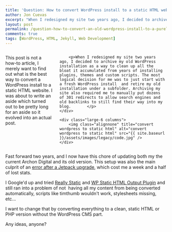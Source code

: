 ```yaml
---
title: 'Question: How to convert WordPress install to a static HTML website'
author: Jon Cuevas
excerpt: "When I redesigned my site two years ago, I decided to archive my old WordPress installation as a way to clean up all the bloat it accumulated from years of installing plugins, themes and custom scripts. The most logical decision for me was to just start with a fresh WordPress install  and retire my old installation under a subfolder. Archiving my site also required me to manually put dozens of 301 redirects to allow search engines and old backlinks to still find their way into my blog."
layout: post
permalink: /question-how-to-convert-an-old-wordpress-install-to-a-purely-static-html-website-1737/
comments: true
tags: [WordPress, HTML, Jekyll, Web Development]
---
```


<div class="row">
	<div class="large-6 columns">
		<p class="lead">This post is not a how-to article, I merely want to find out what is the best way to convert a WordPress install to a static HTML website. I was about to write an aside which turned out to be pretty long for an aside so it evolved into an actual post.</p>

		<p>When I redesigned my site two years ago, I decided to archive my old WordPress installation as a way to clean up all the bloat it accumulated from years of installing plugins, themes and custom scripts. The most logical decision for me was to just start with a fresh WordPress install  and retire my old installation under a subfolder. Archiving my site also required me to manually put dozens of 301 redirects to allow search engines and old backlinks to still find their way into my blog.		</p>
	</div>

	<div class="large-6 columns">
		<img class="alignnone" title="convert wordpress to static html" alt="convert wordpress to static html" src="{{ site.baseurl }}/assets/images/legacy/code.jpg" />		
	</div>	
</div>

Fast forward two years, and I now have this chore of updating both my the current Archon Digital and its old version. This setup was also the main culprit of an [error after a Jetpack upgrade][1], which cost me a week and a half of lost stats.

I Google'd up and tried [Really Static][2] and [WP Static HTML Output Plugin][3] and still ran into a problem of not  having all my content from being converted automatically, scripts like timthumb wouldn't work, stylesheets missing, etc...

I want to change that by converting everything to a clean, static HTML or PHP version without the WordPress CMS part.

Any ideas, anyone?


 [1]: http://archondigital.com/lost-all-my-stats-after-jetpack-upgrade-1650/
 [2]: http://wordpress.org/extend/plugins/really-static/
 [3]: http://wordpress.org/extend/plugins/static-html-output-plugin/